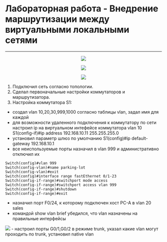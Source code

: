 # Лабораторная работа - Внедрение маршрутизации между виртуальными локальными сетями 
_ _ _

<p align="center">
<image src="https://github.com/LLlMEJIb87/OTUS-learning/blob/master/12.%20Vlan/topologiya.PNG">
</p>

<p align="center">
<image src="https://github.com/LLlMEJIb87/OTUS-learning/blob/master/12.%20Vlan/tablica_adresacii.PNG">
</p>

<p align="center">
<image src="https://github.com/LLlMEJIb87/OTUS-learning/blob/master/12.%20Vlan/tablica_vlan.PNG">
</p>

1. Подключил сеть согласно топологии.
2. Сделал первоначальные настройки коммутаторов и маршрутизатора.
3. Настройка коммутатора S1:
- создал vlan 10,20,30,999,1000 согласно таблицы vlan, задал имя для каждой
- для возможности удаленного подключения к коммутатору по сети настроил ip на виртуальном интефейсе коммутатора vlan 10 S1(config-if)#ip address 192.168.10.11 255.255.255.0
- установил параметр шлюз по умолчанию S1(config)#ip default-gateway 192.168.10.1
- все неиспользуемые порты назначил в vlan 999 и административно отключил их
```
Switch(config)#vlan 999
Switch(config-vlan)#name parking-lot
Switch(config-vlan)#exit
Switch(config)#interface range fastEthernet 0/1-23
Switch(config-if-range)#switchport mode access 
Switch(config-if-range)#switchport access vlan 999
Switch(config-if-range)#shutdown 
Switch(config-if-range)#exit
```
- назначил порт F0/24, к которому подключен хост PC-A в vlan 20 sales
- командой show vlan brief убедился, что vlan назначены на правильные интерфейсы
<image src="https://github.com/LLlMEJIb87/OTUS-learning/blob/master/12.%20Vlan/show_vlan_S1.PNG">
- настроил порты G0/1,G0/2 в режиме trunk, указал какие vlan могут проходить по trunk, установил native vlan